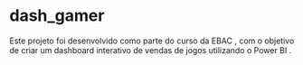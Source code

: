 # dash_gamer
Este projeto foi desenvolvido como parte do curso da EBAC , com o objetivo de criar um dashboard interativo de vendas de jogos utilizando o Power BI .
